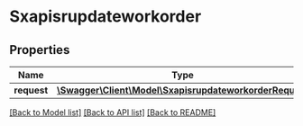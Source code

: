 # Sxapisrupdateworkorder

## Properties
Name | Type | Description | Notes
------------ | ------------- | ------------- | -------------
**request** | [**\Swagger\Client\Model\SxapisrupdateworkorderRequest**](SxapisrupdateworkorderRequest.md) |  | [optional] 

[[Back to Model list]](../README.md#documentation-for-models) [[Back to API list]](../README.md#documentation-for-api-endpoints) [[Back to README]](../README.md)


